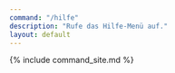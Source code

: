```yaml
---
command: "/hilfe"
description: "Rufe das Hilfe-Menü auf."
layout: default
---
```

{% include command_site.md %}
